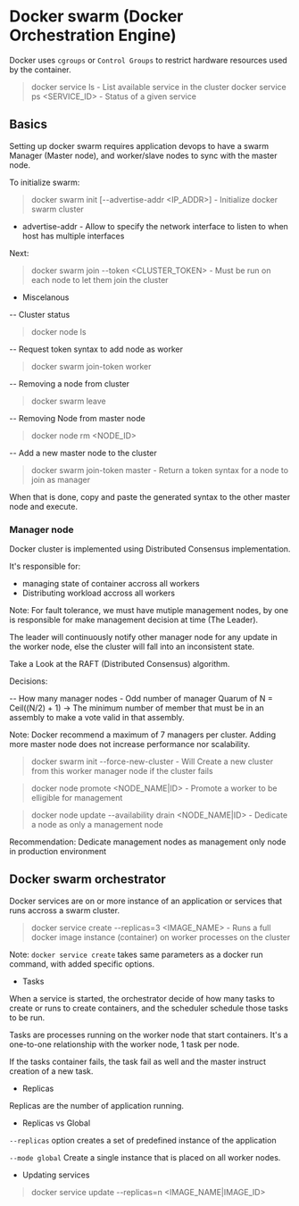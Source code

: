 # Docker swarm (Docker Orchestration Engine)

Docker uses `cgroups` or `Control Groups` to restrict hardware resources used by the container.

> docker service ls - List available service in the cluster
> docker service ps <SERVICE_ID> - Status of a given service

## Basics

Setting up docker swarm requires application devops to have a swarm Manager (Master node), and worker/slave nodes to sync with the master node.

To initialize swarm:

> docker swarm init [--advertise-addr <IP_ADDR>] - Initialize docker swarm cluster

- advertise-addr - Allow to specify the network interface to listen to when host has multiple interfaces

Next:

> docker swarm join --token <CLUSTER_TOKEN> - Must be run on each node to let them join the cluster

- Miscelanous

-- Cluster status

> docker node ls

-- Request token syntax to add node as worker

> docker swarm join-token worker

-- Removing a node from cluster

> docker swarm leave

-- Removing Node from master node

> docker node rm <NODE_ID>

-- Add a new master node to the cluster

> docker swarm join-token master - Return a token syntax for a node to join as manager

When that is done, copy and paste the generated syntax to the other master node and execute.

### Manager node

Docker cluster is implemented using Distributed Consensus implementation.

It's responsible for:

- managing state of container accross all workers
- Distributing workload accross all workers

Note:
For fault tolerance, we must have mutiple management nodes, by one is responsible for make management decision at time (The Leader).

The leader will continuously notify other manager node for any update in the worker node, else the cluster will fall into an inconsistent state.

Take a Look at the RAFT (Distributed Consensus) algorithm.

Decisions:

-- How many manager nodes - Odd number of manager
    Quarum of N = Ceil((N/2) + 1) -> The minimum number of member that must be in an assembly to make a vote valid in that assembly.

Note:
    Docker recommend a maximum of 7 managers per cluster. Adding more master node does not increase performance nor scalability.

> docker swarm init --force-new-cluster - Will Create a new cluster from this worker manager node if the cluster fails

> docker node promote <NODE_NAME|ID> - Promote a worker to be elligible for management

> docker node update --availability drain <NODE_NAME|ID> - Dedicate a node as only a management node

Recommendation:
    Dedicate management nodes as management only node in production environment

## Docker swarm orchestrator

Docker services are on or more instance of an application or services that runs accross a swarm cluster.

> docker service create --replicas=3 <IMAGE_NAME> - Runs a full docker image instance (container) on worker processes on the cluster

Note: `docker service create` takes same parameters as a docker run command, with added specific options.

- Tasks

When a service is started, the orchestrator decide of how many tasks to create or runs to create containers, and the scheduler schedule those tasks to be run.

Tasks are processes running on the worker node that start containers. It's a one-to-one relationship with the worker node, 1 task per node.

If the tasks container fails, the task fail as well and the master instruct creation of a new task.

- Replicas

Replicas are the number of application running.

- Replicas vs Global

`--replicas` option creates a set of predefined instance of the application

`--mode global` Create a single instance that is placed on all worker nodes.

- Updating services

> docker service update --replicas=n <IMAGE_NAME|IMAGE_ID>
